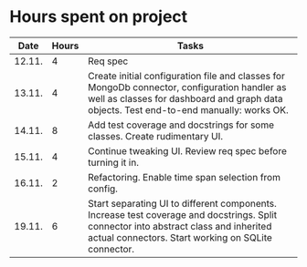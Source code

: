 # Hours spent on project

|Date|Hours|Tasks|
|---|---|---|
|12.11.|4|Req spec|
|13.11.|4|Create initial configuration file and classes for MongoDb connector, configuration handler as well as classes for dashboard and graph data objects. Test end-to-end manually: works OK.|
|14.11.|8|Add test coverage and docstrings for some classes. Create rudimentary UI.|
|15.11.|4|Continue tweaking UI. Review req spec before turning it in.|
|16.11.|2|Refactoring. Enable time span selection from config.|
|19.11.|6|Start separating UI to different components. Increase test coverage and docstrings. Split connector into abstract class and inherited actual connectors. Start working on SQLite connector.|
